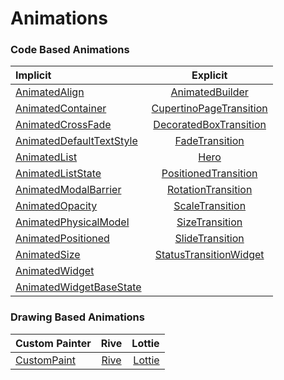 # Animations

<!--
- [Material App Components](https://www.mo4tech.com/flutter-profound-and-simple-components-materialapp.html)

- [Animation basics](https://flexiple.com/app/basics-of-flutter-animations/)
- [Animations](https://blog.logrocket.com/adding-animations-to-your-flutter-app/)

- [Teddy Sign in](https://github.com/GJJ2019/Flutter-Teddy-SignIn)
- [Simple 3D button animation](https://emadeddin-eibo.medium.com/create-simple-3d-button-animation-with-flutter-d1cee2fedaf5)
-->

###  Code Based Animations

| Implicit | Explicit |
| :------------ |:------------:|
| [AnimatedAlign           ](https://api.flutter.dev/flutter/widgets/AnimatedAlign-class.html) | [AnimatedBuilder](https://api.flutter.dev/flutter/widgets/AnimatedBuilder-class.html) |
| [AnimatedContainer       ](https://api.flutter.dev/flutter/widgets/AnimatedContainer-class.html) | [CupertinoPageTransition](https://api.flutter.dev/flutter/cupertino/CupertinoPageTransition-class.html) |
| [AnimatedCrossFade       ](https://api.flutter.dev/flutter/widgets/AnimatedCrossFade-class.html) | [DecoratedBoxTransition](https://api.flutter.dev/flutter/widgets/DecoratedBoxTransition-class.html) |
| [AnimatedDefaultTextStyle](https://api.flutter.dev/flutter/widgets/AnimatedDefaultTextStyle-class.html) | [FadeTransition](https://api.flutter.dev/flutter/widgets/FadeTransition-class.html) |
| [AnimatedList            ](https://api.flutter.dev/flutter/widgets/AnimatedList-class.html) | [Hero](https://api.flutter.dev/flutter/widgets/Hero-class.html) |
| [AnimatedListState       ](https://api.flutter.dev/flutter/widgets/AnimatedListState-class.html) | [PositionedTransition](https://api.flutter.dev/flutter/widgets/PositionedTransition-class.html) |
| [AnimatedModalBarrier    ](https://api.flutter.dev/flutter/widgets/AnimatedModalBarrier-class.html) | [RotationTransition](https://api.flutter.dev/flutter/widgets/RotationTransition-class.html) |
| [AnimatedOpacity         ](https://api.flutter.dev/flutter/widgets/AnimatedOpacity-class.html) | [ScaleTransition](https://api.flutter.dev/flutter/widgets/ScaleTransition-class.html) |
| [AnimatedPhysicalModel   ](https://api.flutter.dev/flutter/widgets/AnimatedPhysicalModel-class.html) | [SizeTransition](https://api.flutter.dev/flutter/widgets/SizeTransition-class.html) |
| [AnimatedPositioned      ](https://api.flutter.dev/flutter/widgets/AnimatedPositioned-class.html) | [SlideTransition](https://api.flutter.dev/flutter/widgets/SlideTransition-class.html) |
| [AnimatedSize            ](https://api.flutter.dev/flutter/widgets/AnimatedSize-class.html) | [StatusTransitionWidget](https://api.flutter.dev/flutter/widgets/StatusTransitionWidget-class.html) |
| [AnimatedWidget          ](https://api.flutter.dev/flutter/widgets/AnimatedWidget-class.html) | |
| [AnimatedWidgetBaseState ](https://api.flutter.dev/flutter/widgets/AnimatedWidgetBaseState-class.html) | |



###  Drawing Based Animations

| Custom Painter  | Rive | Lottie |
| :------------ |:------------:| ------------:|
| [CustomPaint](https://api.flutter.dev/flutter/widgets/CustomPaint-class.html) | [Rive](https://rive.app/) | [Lottie](https://lottiefiles.com/) |